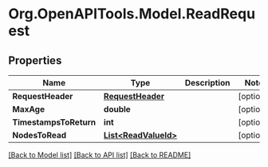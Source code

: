# Org.OpenAPITools.Model.ReadRequest

## Properties

Name | Type | Description | Notes
------------ | ------------- | ------------- | -------------
**RequestHeader** | [**RequestHeader**](RequestHeader.md) |  | [optional] 
**MaxAge** | **double** |  | [optional] 
**TimestampsToReturn** | **int** |  | [optional] 
**NodesToRead** | [**List&lt;ReadValueId&gt;**](ReadValueId.md) |  | [optional] 

[[Back to Model list]](../README.md#documentation-for-models) [[Back to API list]](../README.md#documentation-for-api-endpoints) [[Back to README]](../README.md)

